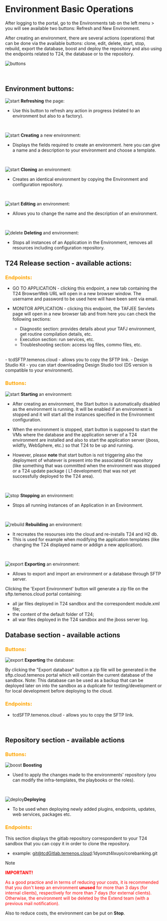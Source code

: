# Environment Basic Operations

After logging to the portal, go to the Environments tab on the left menu > you will see available two buttons: Refresh and New Environment.

After creating an environment, there are several actions (operations) that can be done via the available buttons: clone, edit, delete, start, stop, rebuild, export the database, boost and deploy the repository and also using the endpoints related to T24, the database or to the repository.
<br>
 
![buttons](./images/buttons-all.png)

<br>

## Environment buttons: ##

![start](./images/button-refresh.png) **Refreshing** the page:

- Use this button to refresh any action in progress (related to an environment but also to a factory).

<br>

![start](./images/button-new-environment.png) **Creating** a new environment:

- Displays the fields required to create an environment. here you can give a name and a description to your environment and choose a template.

<br>

![start](./images/button-clone.png) **Cloning** an environment:

-  Creates an identical environment by copying the Environment and configuration repository.

<br>


![start](./images/button-edit.png) **Editing** an environment:

- Allows you to change the name and the description of an environment.

<br>

![delete](./images/button-delete.png) **Deleting** and environment:

- Stops all instances of an Application in the Environment, removes all resources including configuration repository.


## T24 Release section - available actions: ##

### <span style="color:orange;font-weight:1000;">**Endpoints**:</span>  ###

- GO TO APPLICATION - clicking this endpoint, a new tab containing the T24 BrowserWeb URL will open in a new browser window. The username and password to be used here will have been sent via email.

- MONITOR APPLICATION - clicking this endpoint, the TAFJEE Servlets page will open in a new browser tab and from here you can check the following sections:

   - Diagnostic section: provides details about your TAFJ environment, get routine compilation details, etc.
   - Execution section: run services, etc.
   - Troubleshooting section: access log files, commo files, etc.
<br>
- tcdSFTP.temenos.cloud - allows you to copy the SFTP link.
- Design Studio Kit - you can start downloading Design Studio tool (DS version is compatible to your environment). 


### <span style="color:orange;font-weight:1000;">**Buttons**:</span>  ###

![start](./images/button-start.png) **Starting** an environment:

- After creating an environment, the Start button is automatically disabled as the environment is running. It will be enabled if an environment is stopped and it will start all the instances specified in the Environment configuration.

- When the environment is stopped, start button is supposed to start the VMs where the database and the application server of a T24 environment are installed and also to start the application server (jboss, wildfly, WebSphere, etc.) so that T24 to be up and running. 
- However, please **note** that start button is not triggering also the deployment of whatever is present into the associated Git repository (like something that was committed when the environment was stopped or a T24 update package ( L1 development) that was not yet successfully deployed to the T24 area).

<br>

![stop](./images/button-stop.png) **Stopping**  an environment:

- Stops all running instances of an Application in an Environment.

<br>

![rebuild](./images/button-rebuild.png) **Rebuilding** an environment:

- It recreates the resourses into the cloud and re-installs T24 and H2 db.
- This is used for example when modifying the application templates (like changing the T24 displayed name or addign a new application).


<br>

![export](./images/button-export.png) **Exporting** an environment:

- Allows to export and import an environment or a database through SFTP server.

Clicking the 'Export Environment' button will generate a zip file on the sftp.temenos.cloud portal containing:

   - all jar files deployed in T24 sandbox and the correspondent module.xml file;
   - the content of the default folder of T24;
   - all war files deployed in the T24 sandbox and the jboss server log.

## Database section - available actions ##

### <span style="color:orange;font-weight:1000;">**Buttons**:</span>  ###

![export](./images/button-export.png) **Exporting** the database:

By clicking the "Export database" button a zip file will be generated in the sftp.cloud.temenos portal which will contain the current database of the sandbox. Note: This database can be used as a backup that can be deployed later on into the sandbox as a duplicate for testing/development or for local development before deploying to the cloud.

### <span style="color:orange;font-weight:1000;">**Endpoints**:</span>  ###

 - tcdSFTP.temenos.cloud - allows you to copy the SFTP link.

<br>

## Repository section - available actions ##

### <span style="color:orange;font-weight:1000;">**Buttons**:</span>  ###

![boost](./images/button-boost.png) **Boosting** 

- Used to apply the changes made to the environments' repository (you can modify the infra-templates, the playbooks or the roles).

<br>

![deploy](./images/button-deploy.png)**Deploying**

- To be used when deploying newly added plugins, endpoints, updates, web services, packages etc.


### <span style="color:orange;font-weight:1000;">**Endpoints**:</span>  ###

This section displays the gitlab repository correspondent to your T24 sandbox that you can copy it in order to clone the repository.

- example: git@tcdGitlab.temenos.cloud:1dyomzt4lxuyo/corebanking.git

> [!Note]
> <span style="color:RED">**IMPORTANT!**</span>
> 
> <span style="color:RED">As a good practice and in terms of reducing your costs, it is recommended that you don't keep an environment **unused** for more than 3 days (for internal clients), respectively for more than 7 days (for external clients). Otherwise, the environment will be deleted by the Extend team (with a previous mail notification).
> 
> Also to reduce costs, the environment can be put on **Stop**.</span>
